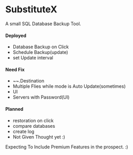# SubstituteX
A small SQL Database Backup Tool.
#### Deployed
- Database Backup on Click
- Schedule Backup(update)
- set Update interval
#### Need Fix
- ~~.Destination
- Multiple Flies while mode is Auto Update(sometimes)
- UI
- Servers with Password(UI)  
#### Planned  
- restoration on click
- compare databases
- create log
- Not Given Thought yet :)

Expecting To Include Premium Features in the prospect. :)
